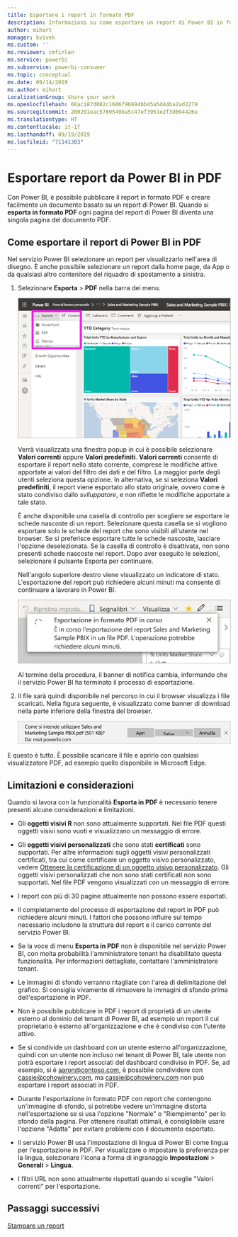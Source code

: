 ```yaml
---
title: Esportare i report in formato PDF
description: Informazioni su come esportare un report di Power BI in formato PDF.
author: mihart
manager: kvivek
ms.custom: ''
ms.reviewer: cmfinlan
ms.service: powerbi
ms.subservice: powerbi-consumer
ms.topic: conceptual
ms.date: 09/14/2019
ms.author: mihart
LocalizationGroup: Share your work
ms.openlocfilehash: 66ac187d002c1606f96694bb45a5d44ba2ad2279
ms.sourcegitcommit: 200291eac5769549ba5c47ef3951e2f3d094426e
ms.translationtype: HT
ms.contentlocale: it-IT
ms.lasthandoff: 09/19/2019
ms.locfileid: "71141303"
---
```

# <a name="export-reports-from-power-bi-to-pdf"></a>Esportare report da Power BI in PDF
Con Power BI, è possibile pubblicare il report in formato PDF e creare facilmente un documento basato su un report di Power BI. Quando si **esporta in formato PDF** ogni pagina del report di Power BI diventa una singola pagina del documento PDF.

## <a name="how-to-export-your-power-bi-report-to-pdf"></a>Come esportare il report di Power BI in PDF
Nel servizio Power BI selezionare un report per visualizzarlo nell'area di disegno. È anche possibile selezionare un report dalla home page, da App o da qualsiasi altro contenitore del riquadro di spostamento a sinistra.

1. Selezionare **Esporta** > **PDF** nella barra dei menu.

    ![Selezionare Esporta nella barra dei menu, freccia rivolta verso Esporta in PDF](media/end-user-pdf/power-bi-export.png)

    Verrà visualizzata una finestra popup in cui è possibile selezionare **Valori correnti** oppure **Valori predefiniti**.  **Valori correnti** consente di esportare il report nello stato corrente, comprese le modifiche attive apportate ai valori del filtro dei dati e del filtro.  La maggior parte degli utenti seleziona questa opzione.  In alternativa, se si seleziona **Valori predefiniti**, il report viene esportato allo stato originale, ovvero come è stato condiviso dallo *sviluppatore*, e non riflette le modifiche apportate a tale stato.
    
    È anche disponibile una casella di controllo per scegliere se esportare le schede nascoste di un report.  Selezionare questa casella se si vogliono esportare solo le schede del report che sono visibili all'utente nel browser.  Se si preferisce esportare tutte le schede nascoste, lasciare l'opzione deselezionata.  Se la casella di controllo è disattivata, non sono presenti schede nascoste nel report.  Dopo aver eseguito le selezioni, selezionare il pulsante Esporta per continuare.
    
    Nell'angolo superiore destro viene visualizzato un indicatore di stato. L'esportazione del report può richiedere alcuni minuti ma consente di continuare a lavorare in Power BI.

    ![Messaggio di stato dell'esportazione](media/end-user-pdf/power-bi-export-progress.png)

    Al termine della procedura, il banner di notifica cambia, informando che il servizio Power BI ha terminato il processo di esportazione.

2. Il file sarà quindi disponibile nel percorso in cui il browser visualizza i file scaricati. Nella figura seguente, è visualizzato come banner di download nella parte inferiore della finestra del browser.

    ![Percorso del file scaricato](media/end-user-pdf/power-bi-export-done.png)

E questo è tutto. È possibile scaricare il file e aprirlo con qualsiasi visualizzatore PDF, ad esempio quello disponibile in Microsoft Edge.


## <a name="limitations-and-considerations"></a>Limitazioni e considerazioni
Quando si lavora con la funzionalità **Esporta in PDF** è necessario tenere presenti alcune considerazioni e limitazioni.

* Gli **oggetti visivi R** non sono attualmente supportati. Nel file PDF questi oggetti visivi sono vuoti e visualizzano un messaggio di errore.  

* Gli **oggetti visivi personalizzati** che sono stati **certificati** sono supportati. Per altre informazioni sugli oggetti visivi personalizzati certificati, tra cui come certificare un oggetto visivo personalizzato, vedere [Ottenere la certificazione di un oggetto visivo personalizzato](../power-bi-custom-visuals-certified.md). Gli oggetti visivi personalizzati che non sono stati certificati non sono supportati. Nel file PDF vengono visualizzati con un messaggio di errore.   

* I report con più di 30 pagine attualmente non possono essere esportati.

* Il completamento del processo di esportazione del report in PDF può richiedere alcuni minuti. I fattori che possono influire sul tempo necessario includono la struttura del report e il carico corrente del servizio Power BI.

* Se la voce di menu **Esporta in PDF** non è disponibile nel servizio Power BI, con molta probabilità l'amministratore tenant ha disabilitato questa funzionalità. Per informazioni dettagliate, contattare l'amministratore tenant.

* Le immagini di sfondo verranno ritagliate con l'area di delimitazione del grafico. Si consiglia vivamente di rimuovere le immagini di sfondo prima dell'esportazione in PDF.

* Non è possibile pubblicare in PDF i report di proprietà di un utente esterno al dominio del tenant di Power BI, ad esempio un report il cui proprietario è esterno all'organizzazione e che è condiviso con l'utente attivo.

* Se si condivide un dashboard con un utente esterno all'organizzazione, quindi con un utente non incluso nel tenant di Power BI, tale utente non potrà esportare i report associati del dashboard condiviso in PDF. Se, ad esempio, si è aaron@contoso.com, è possibile condividere con cassie@cohowinery.com, ma cassie@cohowinery.com non può esportare i report associati in PDF.

* Durante l'esportazione in formato PDF con report che contengono un'immagine di sfondo, si potrebbe vedere un'immagine distorta nell'esportazione se si usa l'opzione "Normale" o "Riempimento" per lo sfondo della pagina.  Per ottenere risultati ottimali, è consigliabile usare l'opzione "Adatta" per evitare problemi con il documento esportato.

* Il servizio Power BI usa l'impostazione di lingua di Power BI come lingua per l'esportazione in PDF. Per visualizzare o impostare la preferenza per la lingua, selezionare l'icona a forma di ingranaggio  **Impostazioni** > **Generali** > **Lingua**.

* I filtri URL non sono attualmente rispettati quando si sceglie "Valori correnti" per l'esportazione.

## <a name="next-steps"></a>Passaggi successivi
[Stampare un report](end-user-print.md)
